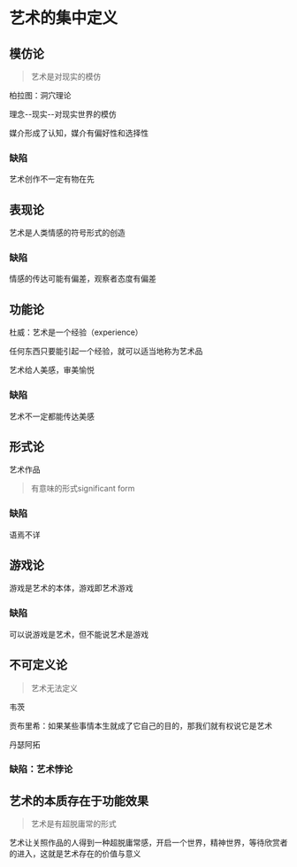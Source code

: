# 艺术的集中定义

## 模仿论

>  艺术是对现实的模仿

柏拉图：洞穴理论

理念--现实--对现实世界的模仿

媒介形成了认知，媒介有偏好性和选择性

### 缺陷

艺术创作不一定有物在先

## 表现论

艺术是人类情感的符号形式的创造

### 缺陷

情感的传达可能有偏差，观察者态度有偏差



## 功能论

杜威：艺术是一个经验（experience）

任何东西只要能引起一个经验，就可以适当地称为艺术品

艺术给人美感，审美愉悦

### 缺陷

艺术不一定都能传达美感

## 形式论

艺术作品

> 有意味的形式significant form

### 缺陷

语焉不详

## 游戏论

游戏是艺术的本体，游戏即艺术游戏

### 缺陷

可以说游戏是艺术，但不能说艺术是游戏

## 不可定义论

>  艺术无法定义

韦茨

贡布里希：如果某些事情本生就成了它自己的目的，那我们就有权说它是艺术

丹瑟阿拓

### 缺陷：艺术悖论



## 艺术的本质存在于功能效果

>  艺术是有超脱庸常的形式

艺术让关照作品的人得到一种超脱庸常感，开启一个世界，精神世界，等待欣赏者的进入，这就是艺术存在的价值与意义



